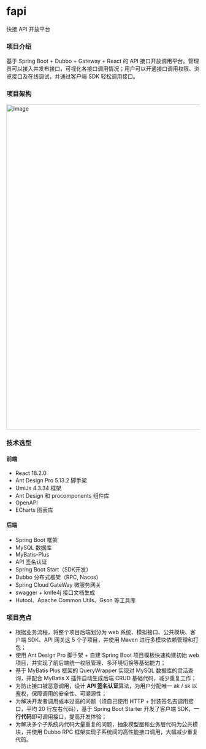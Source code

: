 # fapi

快接 API 开放平台

### 项目介绍

基于 Spring Boot + Dubbo + Gateway + React 的 API 接口开放调用平台。管理员可以接入并发布接口，可视化各接口调用情况；用户可以开通接口调用权限、浏览接口及在线调试，并通过客户端 SDK 轻松调用接口。

### 项目架构

<img width="1479" height="846" alt="image" src="https://github.com/user-attachments/assets/46aea0ec-298b-4d11-98d9-99639ce951e5" />

### 技术选型

#### 前端

- React 18.2.0
- Ant Design Pro 5.13.2 脚手架
- UmiJs 4.3.34 框架
- Ant Design 和 procomponents 组件库
- OpenAPI
- ECharts 图表库

#### 后端

- Spring Boot 框架
- MySQL 数据库
- MyBatis-Plus
- API 签名认证
- Spring Boot Start（SDK开发）
- Dubbo 分布式框架（RPC, Nacos）
- Spring Cloud GateWay 微服务网关
- swagger + knife4j 接口文档生成
- Hutool、Apache Common Utils、Gson 等工具库

### 项目亮点

- 根据业务流程，将整个项目后端划分为 web 系统、模拟接口、公共模块、客户端 SDK、API 网关这 5 个子项目，并使用 Maven 进行多模块依赖管理和打包；
- 使用 Ant Design Pro 脚手架 + 自建 Spring Boot 项目模板快速构建初始 web 项目，并实现了前后端统一权限管理、多环境切换等基础能力；
- 基于 MyBatis Plus 框架的 QueryWrapper 实现对 MySQL 数据库的灵活查询，并配合 MyBatis X 插件自动生成后端 CRUD 基础代码，减少重复工作；
- 为防止接口被恶意调用，设计 **API 签名认证**算法，为用户分配唯一 ak / sk 以鉴权，保障调用的安全性、可溯源性；
- 为解决开发者调用成本过高的问题（须自己使用 HTTP + 封装签名去调用接口，平均 20 行左右代码），基于 Spring Boot Starter 开发了客户端 SDK，**一行代码**即可调用接口，提高开发体验；
- 为解决多个子系统内代码大量重复的问题，抽象模型层和业务层代码为公共模块，并使用 Dubbo RPC 框架实现子系统间的高性能接口调用，大幅减少重复代码。
